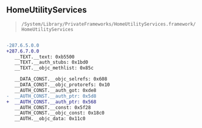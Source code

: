 ## HomeUtilityServices

> `/System/Library/PrivateFrameworks/HomeUtilityServices.framework/HomeUtilityServices`

```diff

-287.6.5.0.0
+287.6.7.0.0
   __TEXT.__text: 0xb5500
   __TEXT.__auth_stubs: 0x1bd0
   __TEXT.__objc_methlist: 0x85c

   __DATA_CONST.__objc_selrefs: 0x608
   __DATA_CONST.__objc_protorefs: 0x10
   __AUTH_CONST.__auth_got: 0xde8
-  __AUTH_CONST.__auth_ptr: 0x5d8
+  __AUTH_CONST.__auth_ptr: 0x568
   __AUTH_CONST.__const: 0x5f28
   __AUTH_CONST.__objc_const: 0x18c0
   __AUTH.__objc_data: 0x11c0

```
